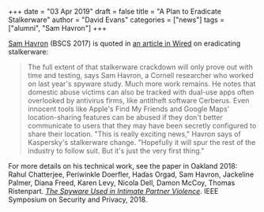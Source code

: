 +++
date = "03 Apr 2019"
draft = false
title = "A Plan to Eradicate Stalkerware"
author = "David Evans"
categories = ["news"]
tags = ["alumni", "Sam Havron"]
+++

<a href="https://www.cs.cornell.edu/~havron/">Sam Havron</a> (BSCS 2017) is quoted in [an article in Wired](https://www.wired.com/story/eva-galperin-stalkerware-kaspersky-antivirus/) on eradicating stalkerware: 

> The full extent of that stalkerware crackdown will only prove out with time and testing, says Sam Havron, a Cornell researcher who worked on last year's spyware study. Much more work remains. He notes that domestic abuse victims can also be tracked with dual-use apps often overlooked by antivirus firms, like antitheft software Cerberus. Even innocent tools like Apple's Find My Friends and Google Maps' location-sharing features can be abused if they don't better communicate to users that they may have been secretly configured to share their location. "This is really exciting news," Havron says of Kaspersky's stalkerware change. "Hopefully it will spur the rest of the industry to follow suit. But it's just the very first thing."

For more details on his technical work, see the paper in Oakland 2018:
Rahul Chatterjee, Periwinkle Doerfler, Hadas Orgad, Sam Havron,
Jackeline Palmer, Diana Freed, Karen Levy, Nicola Dell, Damon McCoy,
Thomas Ristenpart. [_The Spyware Used in Intimate Partner
Violence_](https://www.ipvtechresearch.org/pubs/spyware.pdf). IEEE
Symposium on Security and Privacy, 2018.